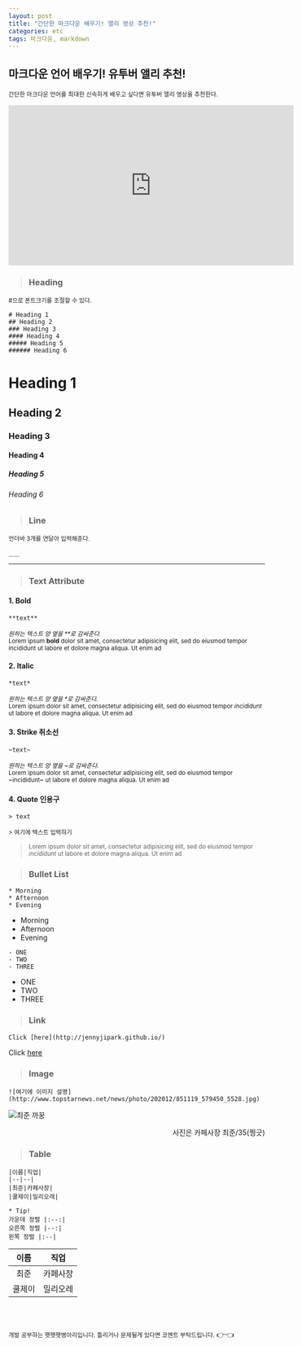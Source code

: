```yaml
---
layout: post
title: "간단한 마크다운 배우기! 앨리 영상 추천!"
categories: etc
tags: 마크다운, markdown
---
```


## 마크다운 언어 배우기! 유투버 앨리 추천!
<small>간단한 마크다운 언어를 최대한 신속하게 배우고 싶다면 유투버 앨리 영상을 추천한다.</small>


<iframe width="560" height="315" src="https://www.youtube.com/embed/kMEb_BzyUqk" frameborder="0" allow="accelerometer; autoplay; clipboard-write; encrypted-media; gyroscope; picture-in-picture" allowfullscreen></iframe>

> ### Heading

<small>#으로 폰트크기를 조절할 수 있다.</small>

```
# Heading 1
## Heading 2
### Heading 3
#### Heading 4
##### Heading 5
###### Heading 6
```
# Heading 1
## Heading 2
### Heading 3
#### Heading 4
##### Heading 5
###### Heading 6

> ### Line

<small>언더바 3개를 연달아 입력해준다.</small>

```
___
```

___

> ### Text Attribute

#### 1. Bold<br>

```
**text**
```
<small>*원하는 텍스트 양 옆을 \*\*로 감싸준다.*</small><br>
<small>Lorem ipsum **bold** dolor sit amet, consectetur adipisicing elit, sed do eiusmod tempor incididunt ut labore et dolore magna aliqua. Ut enim ad</small>

#### 2. Italic<br>

```
*text*
```
<small>*원하는 텍스트 양 옆을 \*로 감싸준다.*</small><br>
<small>Lorem ipsum dolor sit amet, consectetur adipisicing elit, sed do eiusmod tempor *incididunt* ut labore et dolore magna aliqua. Ut enim ad</small>

#### 3. Strike 취소선<br>

```
~text~
```
<small>*원하는 텍스트 양 옆을 ~로 감싸준다.*</small><br>
<small>Lorem ipsum dolor sit amet, consectetur adipisicing elit, sed do eiusmod tempor ~incididunt~ ut labore et dolore magna aliqua. Ut enim ad</small>

#### 4. Quote 인용구<br>

```
> text
```
<small>> 여기에 텍스트 입력하기</small><br>
> <small>Lorem ipsum dolor sit amet, consectetur adipisicing elit, sed do eiusmod tempor *incididunt* ut labore et dolore magna aliqua. Ut enim ad</small>


>### Bullet List

```
* Morning
* Afternoon
* Evening
```

* Morning
* Afternoon
* Evening

```
- ONE
- TWO
- THREE
```
- ONE
- TWO
- THREE

>### Link
```
Click [here](http://jennyjipark.github.io/)
```

Click [here](http://jennyjipark.github.io/)

>### Image

```
![여기에 이미지 설명](http://www.topstarnews.net/news/photo/202012/851119_579450_5528.jpg)
```
![최준 까꿍](http://www.topstarnews.net/news/photo/202012/851119_579450_5528.jpg)
<p align="right">사진은 카페사장 최준/35(찡긋)</p>


>### Table

```
|이름|직업|
|--|--|
|최준|카페사장|
|쿨제이|밀리오레|

* Tip!
가운데 정렬 |:--:|
오른쪽 정렬 |--:|
왼쪽 정렬 |:--|
```

|이름|직업|
|:------: |:-----:|
|최준|카페사장|
|쿨제이|밀리오레|


<br><br>
<div class="below">
<small>개발 공부하는 햇햇햇병아리입니다. 틀리거나 문제될게 있다면 코멘트 부탁드립니다.</small>	👉👈
</div>
